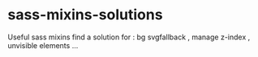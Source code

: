 # sass-mixins-solutions
Useful sass mixins find a solution for : bg svgfallback , manage z-index , unvisible elements ...

